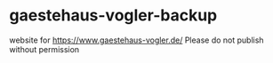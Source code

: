 # gaestehaus-vogler-backup
 website for https://www.gaestehaus-vogler.de/
Please do not publish without permission
